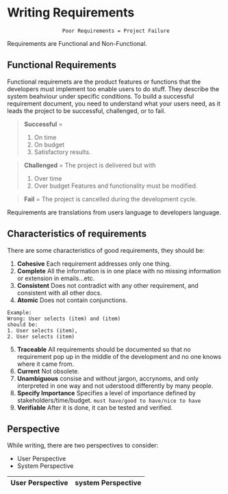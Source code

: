 # Writing Requirements
                      Poor Requirements = Project Failure
Requirements are Functional and Non-Functional.
## Functional Requirements
Functional requiremets are the product features or functions that the developers must implement too enable users to do stuff.
They describe the system beahviour under specific conditions.
To build a successful requirement document, you need to understand what your users need, as it leads the project to be successful, challenged, or to fail.

> **Successful** =
> 1. On time
> 2. On budget
> 3. Satisfactory results.

> **Challenged** = The project is delivered but with
> 1. Over time
> 2. Over budget
> Features and functionality must be modified.

> **Fail** = 
> The project is cancelled during the development cycle.

Requirements are translations from users language to developers language.

## Characteristics of requirements
There are some characteristics of good requirements, they should be:

1. **Cohesive** Each requirement addresses only one thing.
2. **Complete** All the information is in one place with no missing information or extension in emails...etc.
3. **Consistent** Does not contradict with any other requirement, and consistent with all other docs.
4. **Atomic** Does not contain conjunctions.
``` text
Example:
Wrong: User selects (item) and (item)
should be:
1. User selects (item),
2. User selects (item)
```
5. **Traceable** All requirements should be documented so that no requirement pop up in the middle of the development and no one knows where it came from.
6. **Current** Not obsolete.
7. **Unambiguous** consise and without jargon, accrynoms, and only interpreted in one way and not uderstood differently by many people.
8. **Specify Importance** Specifies a level of importance defined by stakeholders/time/budget. ```must have/good to have/nice to have```
9. **Verifiable** After it is done, it can be tested and verified.

## Perspective
While writing, there are two perspectives to consider: 
- User Perspective
- System Perspective

User Perspective           |  system Perspective            
---------------------------|--------------------------------
